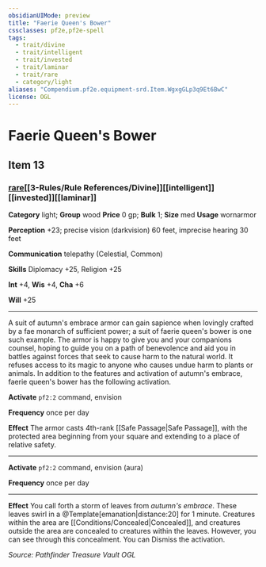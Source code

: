 ```yaml
---
obsidianUIMode: preview
title: "Faerie Queen's Bower"
cssclasses: pf2e,pf2e-spell
tags:
  - trait/divine
  - trait/intelligent
  - trait/invested
  - trait/laminar
  - trait/rare
  - category/light
aliases: "Compendium.pf2e.equipment-srd.Item.WgxgGLp3q9Et6BwC"
license: OGL
---
```

# Faerie Queen's Bower
## Item 13
### [rare](rare.md "Rare Rarity Trait")[[3-Rules/Rule References/Divine]][[intelligent]][[invested]][[laminar]]

**Category** light; **Group** wood
**Price** 0 gp; 
**Bulk** 1; **Size** med
**Usage** wornarmor

**Perception** +23; precise vision (darkvision) 60 feet, imprecise hearing 30 feet

**Communication** telepathy (Celestial, Common)

**Skills** Diplomacy +25, Religion +25

**Int** +4, **Wis** +4, **Cha** +6

**Will** +25

* * *

A suit of autumn's embrace armor can gain sapience when lovingly crafted by a fae monarch of sufficient power; a suit of faerie queen's bower is one such example. The armor is happy to give you and your companions counsel, hoping to guide you on a path of benevolence and aid you in battles against forces that seek to cause harm to the natural world. It refuses access to its magic to anyone who causes undue harm to plants or animals. In addition to the features and activation of autumn's embrace, faerie queen's bower has the following activation.

**Activate** `pf2:2` command, envision

**Frequency** once per day

**Effect** The armor casts 4th-rank [[Safe Passage|Safe Passage]], with the protected area beginning from your square and extending to a place of relative safety.

* * *

**Activate** `pf2:2` command, envision (aura)

**Frequency** once per day

* * *

**Effect** You call forth a storm of leaves from _autumn's embrace_. These leaves swirl in a @Template\[emanation|distance:20\] for 1 minute. Creatures within the area are [[Conditions/Concealed|Concealed]], and creatures outside the area are concealed to creatures within the leaves. However, you can see through this concealment. You can Dismiss the activation.

*Source: Pathfinder Treasure Vault*
*OGL*